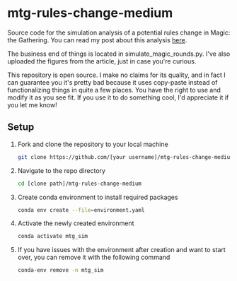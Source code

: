 # mtg-rules-change-medium

Source code for the simulation analysis of a potential rules change in Magic: the Gathering. You can read my post about this analysis [here](https://medium.com/@michael.lawson_96765/would-changing-who-chooses-to-play-first-shorten-magic-the-gathering-tournaments-63247b9c9ad4).

The business end of things is located in simulate_magic_rounds.py. I've also uploaded the figures from the article, just in case you're curious.

This repository is open source. I make no claims for its quality, and in fact I can guarantee you it's pretty bad because it uses copy-paste instead of functionalizing things in quite a few places. You have the right to use and modify it as you see fit. If you use it to do something cool, I'd appreciate it if you let me know!

## Setup

1. Fork and clone the repository to your local machine

    ```bash
    git clone https://github.com/[your username]/mtg-rules-change-medium.git
    ```

2. Navigate to the repo directory

    ```bash
    cd [clone path]/mtg-rules-change-medium
    ```

3. Create conda environment to install required packages

    ```bash
    conda env create --file=environment.yaml
    ```

4. Activate the newly created environment

    ```bash
    conda activate mtg_sim
    ```

5. If you have issues with the environment after creation and want to start over, you can remove it with the following command

    ```bash
    conda-env remove -n mtg_sim
    ```
